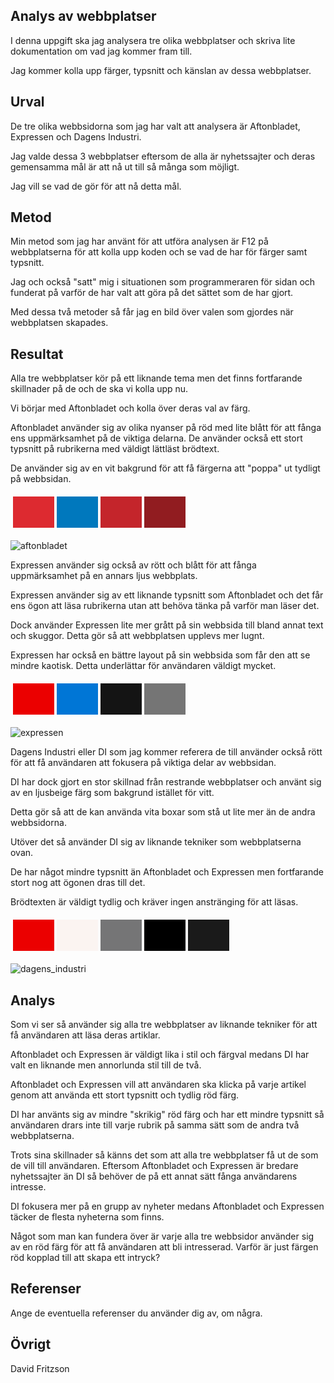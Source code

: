 Analys av webbplatser
-----------------------

I denna uppgift ska jag analysera tre olika webbplatser och skriva lite dokumentation om vad jag kommer fram till.

Jag kommer kolla upp färger, typsnitt och känslan av dessa webbplatser.

Urval
-----------------------

De tre olika webbsidorna som jag har valt att analysera är Aftonbladet, Expressen och Dagens Industri.

Jag valde dessa 3 webbplatser eftersom de alla är nyhetssajter och deras gemensamma mål är att nå ut till så många som möjligt.

Jag vill se vad de gör för att nå detta mål.

Metod
-----------------------

Min metod som jag har använt för att utföra analysen är F12 på webbplatserna för att kolla upp koden och se vad de har för färger samt typsnitt.

Jag och också "satt" mig i situationen som programmeraren för sidan och funderat på varför de har valt att göra på det sättet som de har gjort.

Med dessa två metoder så får jag en bild över valen som gjordes när webbplatsen skapades.

Resultat
-----------------------

Alla tre webbplatser kör på ett liknande tema men det finns fortfarande skillnader på de och de ska vi kolla upp nu.

Vi börjar med Aftonbladet och kolla över deras val av färg.

Aftonbladet använder sig av olika nyanser på röd med lite blått för att fånga ens uppmärksamhet på de viktiga delarna. De använder också ett stort typsnitt på rubrikerna med väldigt lättläst brödtext.

De använder sig av en vit bakgrund för att få färgerna att "poppa" ut tydligt på webbsidan.

<table style="border-spacing: 4px; border-collapse: separate">
<tr>
<td style="height: 50px; width: 50px; background-color: #dd2a30">
<td style="height: 50px; width: 50px; background-color: #0078bd">
<td style="height: 50px; width: 50px; background-color: #c4252b">
<td style="height: 50px; width: 50px; background-color: #911c20">
</tr>
</table>

![aftonbladet](%assets_url%/img/aftonbladet.jpg)

Expressen använder sig också av rött och blått för att fånga uppmärksamhet på en annars ljus webbplats.

Expressen använder sig av ett liknande typsnitt som Aftonbladet och det får ens ögon att läsa rubrikerna utan att behöva tänka på varför man läser det.

Dock använder Expressen lite mer grått på sin webbsida till bland annat text och skuggor. Detta gör så att webbplatsen upplevs mer lugnt.

Expressen har också en bättre layout på sin webbsida som får den att se mindre kaotisk. Detta underlättar för användaren väldigt mycket.

<table style="border-spacing: 4px; border-collapse: separate">
<tr>
<td style="height: 50px; width: 50px; background-color: #eb0000">
<td style="height: 50px; width: 50px; background-color: #0076d6">
<td style="height: 50px; width: 50px; background-color: #141414">
<td style="height: 50px; width: 50px; background-color: #757575">
</tr>
</table>

![expressen](%assets_url%/img/expressen.jpg)

Dagens Industri eller DI som jag kommer referera de till använder också rött för att få användaren att fokusera på viktiga delar av webbsidan.

DI har dock gjort en stor skillnad från restrande webbplatser och använt sig av en ljusbeige färg som bakgrund istället för vitt.

Detta gör så att de kan använda vita boxar som stå ut lite mer än de andra webbsidorna.

Utöver det så använder DI sig av liknande tekniker som webbplatserna ovan.

De har något mindre typsnitt än Aftonbladet och Expressen men fortfarande stort nog att ögonen dras till det.

Brödtexten är väldigt tydlig och kräver ingen anstränging för att läsas.

<table style="border-spacing: 4px; border-collapse: separate">
<tr>
<td style="height: 50px; width: 50px; background-color: #EB0000;">
<td style="height: 50px; width: 50px; background-color: #fbf4f1">
<td style="height: 50px; width: 50px; background-color: #757576">
<td style="height: 50px; width: 50px; background-color: #000">
<td style="height: 50px; width: 50px; background-color: #1a1a1a">
</tr>
</table>

![dagens_industri](%assets_url%/img/dagens_industri.jpg)

Analys
-----------------------

Som vi ser så använder sig alla tre webbplatser av liknande tekniker för att få användaren att läsa deras artiklar.

Aftonbladet och Expressen är väldigt lika i stil och färgval medans DI har valt en liknande men annorlunda stil till de två.

Aftonbladet och Expressen vill att användaren ska klicka på varje artikel genom att använda ett stort typsnitt och tydlig röd färg.

DI har använts sig av mindre "skrikig" röd färg och har ett mindre typsnitt så användaren drars inte till varje rubrik på samma sätt som de andra två webbplatserna.

Trots sina skillnader så känns det som att alla tre webbplatser få ut de som de vill till användaren. Eftersom Aftonbladet och Expressen är bredare nyhetssajter än DI så behöver de på ett annat sätt fånga användarens intresse.

DI fokusera mer på en grupp av nyheter medans Aftonbladet och Expressen täcker de flesta nyheterna som finns.

Något som man kan fundera över är varje alla tre webbsidor använder sig av en röd färg för att få användaren att bli intresserad. Varför är just färgen röd kopplad till att skapa ett intryck?

Referenser
-----------------------

Ange de eventuella referenser du använder dig av, om några.

Övrigt
-----------------------

David Fritzson